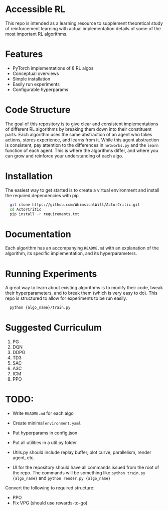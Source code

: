 # Accessible RL

This repo is intended as a learning resource to supplement theoretical study of reinforcement learning with actual implementation details of some of the most important RL algorithms.

# Features

- PyTorch implementations of 8 RL algos
- Conceptual overviews
- Simple installation
- Easily run experiments
- Configurable hyperparams

# Code Structure

The goal of this repository is to give clear and consistent implementations of different RL algorithms by breaking them down into their constituent parts. Each algorithm uses the same abstraction of an agent who takes actions, stores experience, and learns from it. While this agent abstraction is consistent, pay attention to the differences in `networks.py` and the `learn` function of each agent. This is where the algorithms differ, and where you can grow and reinforce your understanding of each algo. 

# Installation

The easiest way to get started is to create a virtual environment and install the required dependencies with pip

```bash
  git clone https://github.com/WhimsicalWill/ActorCritic.git
  cd ActorCritic
  pip install -r requirements.txt
```

# Documentation

Each algorithm has an accompanying `README.md` with an explanation of the algorithm, its specific implementation, and its hyperparameters.

# Running Experiments

A great way to learn about existing algorithms is to modify their code, tweak their hyperparameters, and to break them (which is very easy to do). This repo is structured to allow for experiments to be run easily.

```bash
  python {algo_name}/train.py
```

# Suggested Curriculum

1. PG
2. DQN
3. DDPG
4. TD3
5. SAC
6. A3C
7. ICM
8. PPO

# TODO:

- Write `README.md` for each algo
- Create minimal `environment.yaml`
- Put hyperparams in config.json
- Put all utilities in a util.py folder
- Utils.py should include replay buffer, plot curve, parallelism, render agent, etc.

- UI for the repository should have all commands issued from the root of the repo. The commands will be something like `python train.py {algo_name}` and `python render.py {algo_name}`


Convert the following to required structure:

- PPO
- Fix VPG (should use rewards-to-go)
